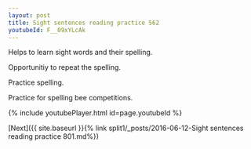```yaml
---
layout: post
title: Sight sentences reading practice 562
youtubeId: F__09xYLcAk
---
```

 
 
Helps to learn sight words and their spelling.

Opportunitiy to repeat the spelling. 

Practice spelling. 
 
Practice for spelling bee competitions. 
 
{% include youtubePlayer.html id=page.youtubeId %}
 
 

[Next]({{ site.baseurl }}{% link  split1/_posts/2016-06-12-Sight sentences reading practice 801.md%})
 
